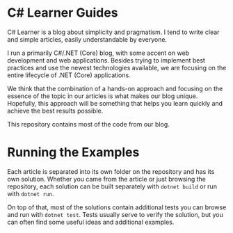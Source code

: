 # C# Learner Guides
C# Learner is a blog about simplicity and pragmatism. I tend to write clear and simple articles, easily understandable by everyone.

I run a primarily C#/.NET (Core) blog, with some accent on web development and web applications. Besides trying to implement best practices and use the newest technologies available, we are focusing on the entire lifecycle of .NET (Core) applications.

We think that the combination of a hands-on approach and focusing on the essence of the topic in our articles is what makes our blog unique. Hopefully, this approach will be something that helps you learn quickly and achieve the best results possible.

This repository contains most of the code from our blog.

Running the Examples
================
Each article is separated into its own folder on the repository and has its own solution. Whether you came from the article or just browsing the repository, each solution can be built separately with `dotnet build` or run with `dotnet run`.

On top of that, most of the solutions contain additional tests you can browse and run with `dotnet test`. Tests usually serve to verify the solution, but you can often find some useful ideas and additional examples.
